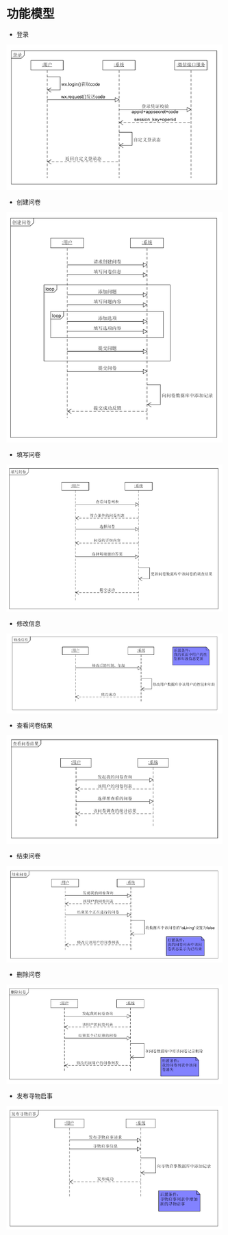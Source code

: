 # 功能模型

* 登录

![](Requirement_image/System_sequence_diagrams8.png)

* 创建问卷

![](Requirement_image/System_sequence_diagrams1.png)

* 填写问卷

![](Requirement_image/System_sequence_diagrams2.png)

* 修改信息

![](Requirement_image/System_sequence_diagrams3.png)

* 查看问卷结果

![](Requirement_image/System_sequence_diagrams4.png)

* 结束问卷

![](Requirement_image/System_sequence_diagrams5.png)

* 删除问卷

![](Requirement_image/System_sequence_diagrams6.png)

* 发布寻物启事

![](Requirement_image/System_sequence_diagrams7.png)
